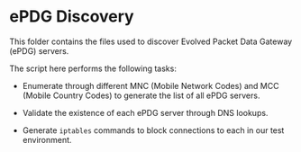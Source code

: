 # ePDG Discovery

This folder contains the files used to discover Evolved Packet Data Gateway (ePDG) servers.

The script here performs the following tasks:

- Enumerate through different MNC (Mobile Network Codes) and MCC (Mobile Country Codes) to generate the list of all ePDG servers.

- Validate the existence of each ePDG server through DNS lookups.

- Generate `iptables` commands to block connections to each in our test environment.
